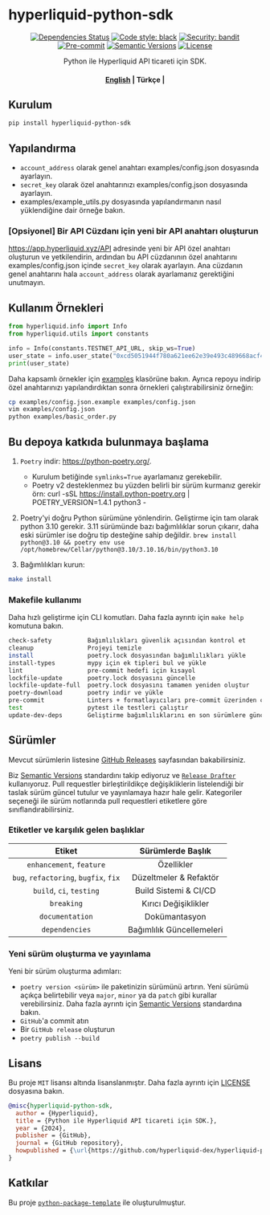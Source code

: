 # hyperliquid-python-sdk

<div align="center">

[![Dependencies Status](https://img.shields.io/badge/dependencies-up%20to%20date-brightgreen.svg)](https://github.com/hyperliquid-dex/hyperliquid-python-sdk/pulls?utf8=%E2%9C%93&q=is%3Apr%20author%3Aapp%2Fdependabot)
[![Code style: black](https://img.shields.io/badge/code%20style-black-000000.svg)](https://github.com/psf/black)
[![Security: bandit](https://img.shields.io/badge/security-bandit-green.svg)](https://github.com/PyCQA/bandit)
[![Pre-commit](https://img.shields.io/badge/pre--commit-enabled-brightgreen?logo=pre-commit&logoColor=white)](https://github.com/hyperliquid-dex/hyperliquid-python-sdk/blob/master/.pre-commit-config.yaml)
[![Semantic Versions](https://img.shields.io/badge/%20%20%F0%9F%93%A6%F0%9F%9A%80-semantic--versions-e10079.svg)](https://github.com/hyperliquid-dex/hyperliquid-python-sdk/releases)
[![License](https://img.shields.io/pypi/l/hyperliquid-python-sdk)](https://github.com/hyperliquid-dex/hyperliquid-python-sdk/blob/master/LICENSE.md)

Python ile Hyperliquid API ticareti için SDK.
<h4 align="center">
    <p>
        <a href="README.md">English</a> |
        <b>Türkçe</b> |
    </p>
</h4>

</div>

## Kurulum
```bash
pip install hyperliquid-python-sdk
```
## Yapılandırma 

- `account_address` olarak genel anahtarı examples/config.json dosyasında ayarlayın.
- `secret_key` olarak özel anahtarınızı examples/config.json dosyasında ayarlayın.
- examples/example_utils.py dosyasında yapılandırmanın nasıl yüklendiğine dair örneğe bakın.

### [Opsiyonel] Bir API Cüzdanı için yeni bir API anahtarı oluşturun
https://app.hyperliquid.xyz/API adresinde yeni bir API özel anahtarı oluşturun ve yetkilendirin, ardından bu API cüzdanının özel anahtarını examples/config.json içinde `secret_key` olarak ayarlayın. Ana cüzdanın genel anahtarını hala `account_address` olarak ayarlamanız gerektiğini unutmayın.

## Kullanım Örnekleri
```python
from hyperliquid.info import Info
from hyperliquid.utils import constants

info = Info(constants.TESTNET_API_URL, skip_ws=True)
user_state = info.user_state("0xcd5051944f780a621ee62e39e493c489668acf4d")
print(user_state)
```
Daha kapsamlı örnekler için [examples](examples) klasörüne bakın. Ayrıca repoyu indirip özel anahtarınızı yapılandırdıktan sonra örnekleri çalıştırabilirsiniz örneğin:
```bash
cp examples/config.json.example examples/config.json
vim examples/config.json
python examples/basic_order.py
```

## Bu depoya katkıda bulunmaya başlama

1. `Poetry` indir: https://python-poetry.org/. 
   - Kurulum betiğinde `symlinks=True` ayarlamanız gerekebilir.
   - Poetry v2 desteklenmez bu yüzden belirli bir sürüm kurmanız gerekir örn: curl -sSL https://install.python-poetry.org | POETRY_VERSION=1.4.1 python3 - 

2. Poetry'yi doğru Python sürümüne yönlendirin. Geliştirme için tam olarak python 3.10 gerekir. 3.11 sürümünde bazı bağımlılıklar sorun çıkarır, daha eski sürümler ise doğru tip desteğine sahip değildir.
`brew install python@3.10 && poetry env use /opt/homebrew/Cellar/python@3.10/3.10.16/bin/python3.10`

3. Bağımlılıkları kurun:

```bash
make install
```

### Makefile kullanımı

Daha hızlı geliştirme için CLI komutları. Daha fazla ayrıntı için `make help` komutuna bakın.

```bash
check-safety          Bağımlılıkları güvenlik açısından kontrol et
cleanup               Projeyi temizle
install               poetry.lock dosyasından bağımlılıkları yükle
install-types         mypy için ek tipleri bul ve yükle
lint                  pre-commit hedefi için kısayol
lockfile-update       poetry.lock dosyasını güncelle
lockfile-update-full  poetry.lock dosyasını tamamen yeniden oluştur
poetry-download       poetry indir ve yükle
pre-commit            Linters + formatlayıcıları pre-commit üzerinden çalıştır, yalnızca black çalıştırmak için "make pre-commit hook=black" kullan
test                  pytest ile testleri çalıştır
update-dev-deps       Geliştirme bağımlılıklarını en son sürümlere güncelle
```

## Sürümler

Mevcut sürümlerin listesine [GitHub Releases](https://github.com/hyperliquid-dex/hyperliquid-python-sdk/releases) sayfasından bakabilirsiniz.

Biz [Semantic Versions](https://semver.org/) standardını takip ediyoruz ve [`Release Drafter`](https://github.com/marketplace/actions/release-drafter) kullanıyoruz. Pull requestler birleştirildikçe değişikliklerin listelendiği bir taslak sürüm güncel tutulur ve yayınlamaya hazır hale gelir. Kategoriler seçeneği ile sürüm notlarında pull requestleri etiketlere göre sınıflandırabilirsiniz.

### Etiketler ve karşılık gelen başlıklar

|               **Etiket**               |  **Sürümlerde Başlık**  |
| :-----------------------------------: | :---------------------: |
|       `enhancement`, `feature`        |        Özellikler       |
| `bug`, `refactoring`, `bugfix`, `fix` |  Düzeltmeler & Refaktör |
|       `build`, `ci`, `testing`        |  Build Sistemi & CI/CD  |
|              `breaking`               |  Kırıcı Değişiklikler   |
|            `documentation`            |     Dokümantasyon       |
|            `dependencies`             |  Bağımlılık Güncellemeleri |

### Yeni sürüm oluşturma ve yayınlama

Yeni bir sürüm oluşturma adımları:

- `poetry version <sürüm>` ile paketinizin sürümünü artırın. Yeni sürümü açıkça belirtebilir veya `major`, `minor` ya da `patch` gibi kurallar verebilirsiniz. Daha fazla ayrıntı için [Semantic Versions](https://semver.org/) standardına bakın.
- `GitHub`'a commit atın
- Bir `GitHub release` oluşturun
- `poetry publish --build`

## Lisans

Bu proje `MIT` lisansı altında lisanslanmıştır. Daha fazla ayrıntı için [LICENSE](LICENSE.md) dosyasına bakın.

```bibtex
@misc{hyperliquid-python-sdk,
  author = {Hyperliquid},
  title = {Python ile Hyperliquid API ticareti için SDK.},
  year = {2024},
  publisher = {GitHub},
  journal = {GitHub repository},
  howpublished = {\url{https://github.com/hyperliquid-dex/hyperliquid-python-sdk}}
}
```

## Katkılar

Bu proje [`python-package-template`](https://github.com/TezRomacH/python-package-template) ile oluşturulmuştur.
